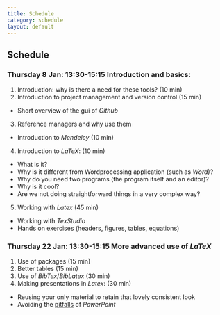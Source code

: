 ```yaml
---
title: Schedule
category: schedule
layout: default
---
```


## Schedule

### Thursday 8 Jan: 13:30-15:15 Introduction and basics:

1.	Introduction: why is there a need for these tools? (10 min)
2.	Introduction to project management and version control (15 min)
  - Short overview of the gui of *Github*	  
3.	Reference managers and why use them 
  - Introduction to *Mendeley* (10 min)
4.	Introduction to *LaTeX*: (10 min)
  -	What is it? 
  -	Why is it different from Wordprocessing application (such as *Word*)?
  -	Why do you need two programs (the program itself and an editor)?
  -	Why is it cool?
  -	Are we not doing straightforward things in a very complex way?
5.	Working with *Latex* (45 min)
  -	Working with *TexStudio*
  -	Hands on exercises (headers, figures, tables, equations)

### Thursday 22 Jan: 13:30-15:15 More advanced use of *LaTeX*

1.	Use of packages (15 min)
2.	Better tables (15 min)
3.	Use of *BibTex*/*BibLatex* (30 min)
4.	Making presentations in *Latex*: (30 min)
  - Reusing your only material to retain that lovely consistent look
  - Avoiding the [pitfalls](http://users.ha.uth.gr/tgd/pt0501/09/Tufte.pdf) of *PowerPoint* 

